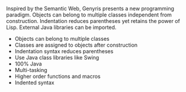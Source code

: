 Inspired by the Semantic Web, Genyris presents a new programming paradigm. Objects can belong to multiple classes independent from construction. Indentation reduces parentheses yet retains the power of Lisp. External Java libraries can be imported.
  * Objects can belong to multiple classes
  * Classes are assigned to objects after construction
  * Indentation syntax reduces parentheses
  * Use Java class libraries like Swing
  * 100% Java
  * Multi-tasking
  * Higher order functions and macros
  * Indented syntax